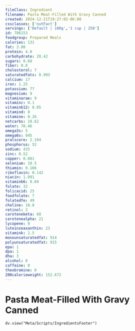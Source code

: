 ```yaml
---
fileClass: Ingredient
filename: Pasta Meat-Filled With Gravy Canned
created: 2024-12-21T19:27:02-06:00
cssclasses: ['nutFact']
servings: ['Default | 100g','1 cup | 250']
id: 786153
foodgroup: Prepared Meals
calories: 131
fat: 3.08
protein: 4.8
carbohydrate: 20.42
sugars: 0.68
fiber: 0.8
cholesterol: 7
saturatedfats: 0.993
calcium: 17
iron: 1.25
potassium: 77
magnesium: 9
vitaminarae: 9
vitaminc: 0.1
vitaminb12: 0.05
vitamind: 0
vitamine: 0.26
netcarbs: 19.62
water: 70.46
omega3s: 5
omega6s: 845
pralscore: 2.194
phosphorus: 52
sodium: 433
zinc: 0.52
copper: 0.081
selenium: 10.5
thiamin: 0.166
riboflavin: 0.142
niacin: 1.991
vitaminb6: 0.04
folate: 32
folicacid: 25
foodfolate: 7
folatedfe: 49
choline: 10.8
retinol: 2
carotenebeta: 68
carotenealpha: 21
lycopene: 0
luteinzeaxanthin: 23
vitamink: 2.5
monounsaturatedfat: 914
polyunsaturatedfat: 915
epa: 1
dpa: 1
dha: 3
alcohol: 0
caffeine: 0
theobromine: 0
200calorieweight: 152.672
---
```


# Pasta Meat-Filled With Gravy Canned

```dataviewjs
dv.view("Meta/Scripts/IngredientsFooter")
```
